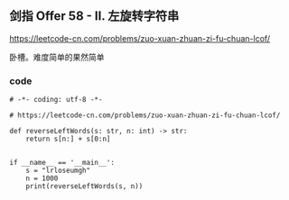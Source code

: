 ## 剑指 Offer 58 - II. 左旋转字符串


https://leetcode-cn.com/problems/zuo-xuan-zhuan-zi-fu-chuan-lcof/


卧槽。难度简单的果然简单

### code

```
# -*- coding: utf-8 -*-

# https://leetcode-cn.com/problems/zuo-xuan-zhuan-zi-fu-chuan-lcof/

def reverseLeftWords(s: str, n: int) -> str:
    return s[n:] + s[0:n]


if __name__ == '__main__':
    s = "lrloseumgh"
    n = 1000
    print(reverseLeftWords(s, n))
```